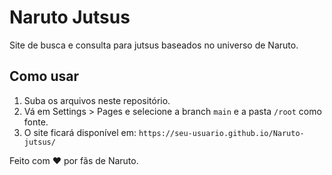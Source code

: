 
# Naruto Jutsus

Site de busca e consulta para jutsus baseados no universo de Naruto.

## Como usar

1. Suba os arquivos neste repositório.
2. Vá em Settings > Pages e selecione a branch `main` e a pasta `/root` como fonte.
3. O site ficará disponível em: `https://seu-usuario.github.io/Naruto-jutsus/`

Feito com ❤️ por fãs de Naruto.

